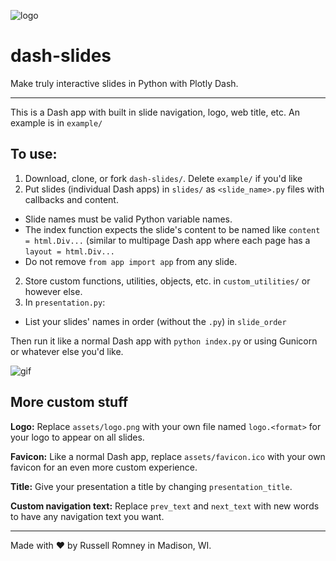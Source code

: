 ![logo](https://raw.githubusercontent.com/russellromney/dash-slides/master/dash-slides/assets/logo.png)

# dash-slides

Make truly interactive slides in Python with Plotly Dash.

---

This is a Dash app with built in slide navigation, logo, web title, etc. An example is in `example/` 

## To use:

1. Download, clone, or fork `dash-slides/`. Delete `example/` if you'd like
1. Put slides (individual Dash apps) in `slides/` as `<slide_name>.py` files with callbacks and content.
  - Slide names must be valid Python variable names.
  - The index function expects the slide's content to be named like `content = html.Div...` (similar to multipage Dash app where each page has a `layout = html.Div...`
  - Do not remove `from app import app` from any slide.
2. Store custom functions, utilities, objects, etc. in `custom_utilities/` or however else.
3. In `presentation.py`:
  - List your slides' names in order (without the `.py`) in `slide_order`

Then run it like a normal Dash app with `python index.py` or using Gunicorn or whatever else you'd like. 

![gif](https://media.giphy.com/media/YPt6omcsn3Q5iabl9V/giphy.gif)

## More custom stuff

**Logo:** Replace `assets/logo.png` with your own file named `logo.<format>` for your logo to appear on all slides.

**Favicon:** Like a normal Dash app, replace `assets/favicon.ico` with your own favicon for an even more custom experience.

**Title:** Give your presentation a title by changing `presentation_title`.

**Custom navigation text:** Replace `prev_text` and `next_text` with new words to have any navigation text you want.


---

Made with :heart: by Russell Romney in Madison, WI.
